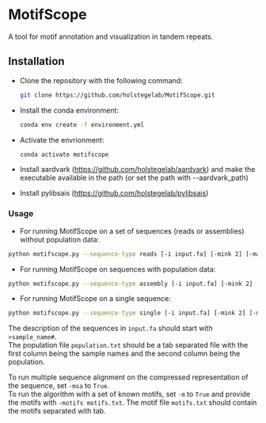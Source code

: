 # MotifScope
A tool for motif annotation and visualization in tandem repeats.

## Installation
- Clone the repository with the following command:
  ```bash
  git clone https://github.com/holstegelab/MotifScope.git
  ```
- Install the conda environment:
  ```bash
  conda env create -f environment.yml
  ```
- Activate the envrionment:
  ```bash
  conda activate motifscope
  ```

- Install aardvark (https://github.com/holstegelab/aardvark)
  and make the executable available in the path (or set the path with --aardvark_path)

- Install pylibsais (https://github.com/holstegelab/pylibsais)

### Usage
- For running MotifScope on a set of sequences (reads or assemblies) without population data:
```bash
python motifscope.py --sequence-type reads [-i input.fa] [-mink 2] [-maxk 10] [-t title] 
```
- For running MotifScope on sequences with population data:
```bash
python motifscope.py --sequence-type assembly [-i input.fa] [-mink 2] [-maxk 10] [-t title] [-p population.txt]
```
- For running MotifScope on a single sequence:
```bash
python motifscope.py --sequence-type single [-i input.fa] [-mink 2] [-maxk 10] [-t title] 
```
The description of the sequences in ```input.fa``` should start with ```>sample_name#```. <br>
The population file ```population.txt``` should be a tab separated file with the first column being the sample names and the second column being the population. 

To run multiple sequence alignment on the compressed representation of the sequence, set ```-msa``` to ```True```. <br>
To run the algorithm with a set of known motifs, set ```-m``` to ```True``` and provide the motifs with ```-motifs motifs.txt```. The motif file ```motifs.txt``` should contain the motifs separated with tab. 
